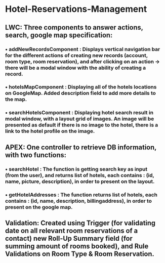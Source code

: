 # Hotel-Reservations-Management
## LWC: Three components to answer actions, search, google map specification:<br> 
### •	addNewRecordsComponent : Displays vertical navigation bar for the different actions of creating new records (account, room type, room reservation), and after clicking on an action -> there will be a modal window with the ability of creating a record.<br>
### •	hotelsMapComponent : Displaying all of the hotels locations on GoogleMap. Added description field to add more details to the map.<br>
### •	searchHotelsComponent : Displaying hotel search result in modal window, with a layout grid of images. An image will be presented as default if there is no image to the hotel, there is a link to the hotel profile on the image.<br>
## APEX: One controller to retrieve DB information, with two functions:<br>
### •	searchHotel : The function is getting search key as input (from the user), and returns list of hotels, each contains : (id, name, picture, description), in order to present on the layout.<br>
### •	getHotelAddresses : The function returns list of hotels, each contains : (id, name, description, billingaddress), in order to present on the google map.<br>
## Validation: Created using Trigger (for validating date on all relevant room reservations of a contact) new Roll-Up Summary field (for summing amount of rooms booked), and Rule Validations on Room Type & Room Reservation.
